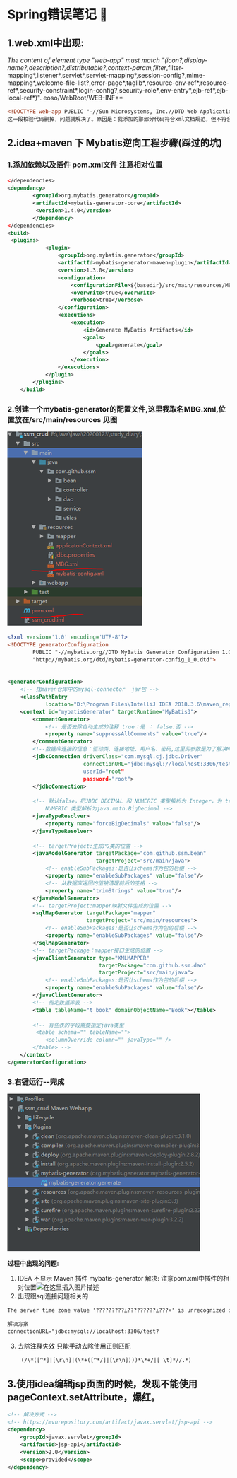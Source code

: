 # Spring错误笔记 :seedling:

## 1.web.xml中出现:

**The content of element type "web-app" must match "(icon?,display-name?,description?,distributable?,context-param*,filter*,filter-mapping*,listener*,servlet*,servlet-mapping*,session-config?,mime-mapping*,welcome-file-list?,error-page*,taglib*,resource-env-ref*,resource-ref*,security-constraint*,login-config?,security-role*,env-entry*,ejb-ref*,ejb-local-ref*)". eoso/WebRoot/WEB-INF** 

```xml
<!DOCTYPE web-app PUBLIC "-//Sun Microsystems, Inc.//DTD Web Application 2.3//EN" "http://java.sun.com/dtd/web-app_2_3.dtd">
这一段校验代码删掉，问题就解决了。原因是：我添加的那部分代码符合xml文档规范，但不符合web-app_2_3.dtd所定义的规范。
```

## 2.idea+maven 下 Mybatis逆向工程步骤(踩过的坑)

### 1.添加依赖以及插件 pom.xml文件  注意相对位置

```xml
</dependencies> 
<dependency>
        <groupId>org.mybatis.generator</groupId>
        <artifactId>mybatis-generator-core</artifactId>
         <version>1.4.0</version>
        </dependency>
</dependencies>
<build>
 <plugins>
            <plugin>
                <groupId>org.mybatis.generator</groupId>
                <artifactId>mybatis-generator-maven-plugin</artifactId>
                <version>1.3.0</version>
                <configuration>
                    <configurationFile>${basedir}/src/main/resources/MBG.xml</configurationFile>
                    <overwrite>true</overwrite>
                    <verbose>true</verbose>
                </configuration>
                <executions>
                    <execution>
                        <id>Generate MyBatis Artifacts</id>
                        <goals>
                            <goal>generate</goal>
                        </goals>
                    </execution>
                </executions>
            </plugin>
        </plugins>
    </build>
```

### 2.创建一个mybatis-generator的配置文件,这里我取名MBG.xml,位置放在/src/main/resources 见图

![项目结构](错误笔记.assets/1.PNG)

```xml
<?xml version='1.0' encoding='UTF-8'?>
<!DOCTYPE generatorConfiguration
        PUBLIC "-//mybatis.org//DTD MyBatis Generator Configuration 1.0//EN"
        "http://mybatis.org/dtd/mybatis-generator-config_1_0.dtd">


<generatorConfiguration>
    <!-- 找maven仓库中的mysql-connector  jar包 -->
    <classPathEntry
            location="D:\Program Files\IntelliJ IDEA 2018.3.6\maven_repo\mysql\mysql-connector-java\8.0.19\mysql-connector-java-8.0.19.jar"></classPathEntry>
    <context id="mybatisGenerator" targetRuntime="MyBatis3">
        <commentGenerator>
            <!-- 是否去除自动生成的注释 true：是 ： false:否 -->
            <property name="suppressAllComments" value="true"/>
        </commentGenerator>
        <!--数据库连接的信息：驱动类、连接地址、用户名、密码,这里的参数是为了解决MySQL连接报错 -->
        <jdbcConnection driverClass="com.mysql.cj.jdbc.Driver"
                        connectionURL="jdbc:mysql://localhost:3306/test?useUnicode=true&amp;characterEncoding=UTF-8&amp;serverTimezone=UTC
                        userId="root"
                        password="root">
        </jdbcConnection>

        <!-- 默认false，把JDBC DECIMAL 和 NUMERIC 类型解析为 Integer，为 true时把JDBC DECIMAL 和
            NUMERIC 类型解析为java.math.BigDecimal -->
        <javaTypeResolver>
            <property name="forceBigDecimals" value="false"/>
        </javaTypeResolver>

        <!-- targetProject:生成PO类的位置 -->
        <javaModelGenerator targetPackage="com.github.ssm.bean"
                            targetProject="src/main/java">
            <!-- enableSubPackages:是否让schema作为包的后缀 -->
            <property name="enableSubPackages" value="false"/>
            <!-- 从数据库返回的值被清理前后的空格 -->
            <property name="trimStrings" value="true"/>
        </javaModelGenerator>
        <!-- targetProject:mapper映射文件生成的位置 -->
        <sqlMapGenerator targetPackage="mapper"
                         targetProject="src/main/resources">
            <!-- enableSubPackages:是否让schema作为包的后缀 -->
            <property name="enableSubPackages" value="false"/>
        </sqlMapGenerator>
        <!-- targetPackage：mapper接口生成的位置 -->
        <javaClientGenerator type="XMLMAPPER"
                             targetPackage="com.github.ssm.dao"
                             targetProject="src/main/java">
            <!-- enableSubPackages:是否让schema作为包的后缀 -->
            <property name="enableSubPackages" value="false"/>
        </javaClientGenerator>
        <!-- 指定数据库表 -->
        <table tableName="t_book" domainObjectName="Book"></table>

        <!-- 有些表的字段需要指定java类型
         <table schema="" tableName="">
            <columnOverride column="" javaType="" />
        </table> -->
    </context>
</generatorConfiguration>
```

### 3.右键运行--完成

![image-20200410223953198](错误笔记.assets/image-20200410223953198.png)

**过程中出现的问题:**

1. IDEA 不显示 Maven 插件 mybatis-generator 解决:   注意pom.xml中插件的相对位置![在这里插入图片描述](https://img-blog.csdnimg.cn/20200103152943123.png?x-oss-process=image/watermark,type_ZmFuZ3poZW5naGVpdGk,shadow_10,text_aHR0cHM6Ly9ibG9nLmNzZG4ubmV0L2dpdGh1Yl8zODMzNjkyNA==,size_16,color_FFFFFF,t_70)
2. 出现跟sql连接问题相关的

```txt
The server time zone value '?????????±?????????±???¤' is unrecognized or represents more than one time zone. You must configure either the server or JDBC driver (via the serverTimezone configuration property) to use a more specifc time zone value if you want to utilize time zone support.
```

```xml
解决方案
connectionURL="jdbc:mysql://localhost:3306/test?                           useUnicode=true&amp;characterEncoding=UTF-8&amp;serverTimezone=UTC"
```

3. 去除注释失效 只能手动去除使用正则匹配

   ```txt
    (/\*([^*]|[\r\n]|(\*+([^*/]|[\r\n])))*\*+/|[ \t]*//.*)
   ```

   

## 3.使用idea编辑jsp页面的时候，发现不能使用pageContext.setAttribute，爆红。

```xml
<!-- 解决方式 -->
<!-- https://mvnrepository.com/artifact/javax.servlet/jsp-api -->
<dependency>
    <groupId>javax.servlet</groupId>
    <artifactId>jsp-api</artifactId>
    <version>2.0</version>
    <scope>provided</scope>
</dependency>
```

